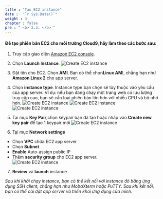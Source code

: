 ```yaml
---
title : "Tạo EC2 instance"
date :  "`r Sys.Date()`" 
weight : 3
chapter : false
pre : " <b> 2.3. </b> "
---
```

#### Để tạo phiên bản EC2 cho môi trường Cloud9, hãy làm theo các bước sau:

1. Truy cập giao diện [Amazon EC2 console](https://console.aws.amazon.com/ec2/).
2. Chọn **Launch Instance**.
    ![Create EC2 instance](/images/1/8.png)

3. Đặt tên cho EC2. Chọn **AMI**. Bạn có thể chọn**Linux AMI**, chẳng hạn như **Amazon Linux 2** cho app server.
4. Chọn **instance type**. Instance type bạn chọn sẽ tùy thuộc vào yêu cầu của app server. Ví dụ: nếu bạn đang chạy một trang web có lưu lượng truy cập cao, bạn sẽ cần loại phiên bản lớn hơn với nhiều CPU và bộ nhớ hơn.
    ![Create EC2 instance](/images/1/9.png)
    ![Create EC2 instance](/images/1/10.png)
    ![Create EC2 instance](/images/1/11.png)
5. Tại mục **Key Pair**,chọn keypair bạn đã tạo hoặc nhấp vào **Create new key pair** để tạo 1 keypair mới
    ![Create EC2 instance](/images/1/12.png)

6.  Tại mục **Network settings**
- Chọn **VPC** chứa EC2 app server
- Chọn **Subnet**
- **Enable** Auto-assign public IP
- Thêm **security group** cho EC2 app server.  
    ![Create EC2 instance](/images/1/13.png)

7. **Review** và **launch** instance

*Sau khi khởi chạy instance, bạn có thể kết nối với instance đó bằng ứng dụng SSH client, chẳng hạn như MobaXterm hoặc PuTTY. Sau khi kết nối, bạn có thể cài đặt app server và triển khai ứng dụng của mình.*
